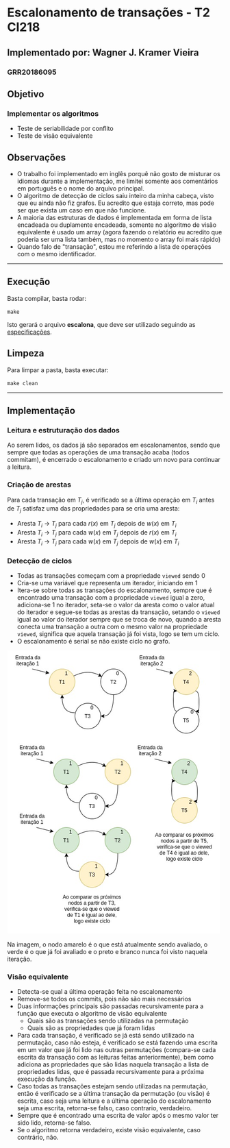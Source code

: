 # Escalonamento de transações - T2 CI218

## Implementado por: Wagner J. Kramer Vieira

### GRR20186095

## Objetivo

### Implementar os algoritmos

- Teste de seriabilidade por conflito
- Teste de visão equivalente

## Observações

- O trabalho foi implementado em inglês porquê não gosto de misturar os idiomas durante a implementação, me limitei somente aos comentários em português e o nome do arquivo principal.
- O algoritmo de detecção de ciclos saiu inteiro da minha cabeça, visto que eu ainda não fiz grafos. Eu acredito que estaja correto, mas pode ser que exista um caso em que não funcione.
- A maioria das estruturas de dados é implementada em forma de lista encadeada ou duplamente encadeada, somente no algoritmo de visão equivalente é usado um array (agora fazendo o relatório eu acredito que poderia ser uma lista também, mas no momento o array foi mais rápido)
- Quando falo de "transação", estou me referindo a lista de operações com o mesmo identificador.

***

## Execução

Basta compilar, basta rodar:

```shell
make
```

Isto gerará o arquivo **escalona**, que deve ser utilizado seguindo as [especificações](https://www.inf.ufpr.br/eduardo/ensino/ci218/trabalhos/escalona/escalona.html).

## Limpeza

Para limpar a pasta, basta executar:

```shell
make clean
```

***

## Implementação

### Leitura e estruturação dos dados

Ao serem lidos, os dados já são separados em escalonamentos, sendo que sempre que todas as operações de uma transação acaba (todos commitam), é encerrado o escalonamento e criado um novo para continuar a leitura.

### Criação de arestas

Para cada transação em $T_j$, é verificado se a última operação em $T_i$ antes de $T_j$ satisfaz uma das propriedades para se cria uma aresta:

- Aresta $T_i$ -> $T_j$ para cada $r(x)$ em $T_j$ depois de $w(x)$ em $T_i$
- Aresta $T_i$ -> $T_j$ para cada $w(x)$ em $T_j$ depois de $r(x)$ em $T_i$
- Aresta $T_i$ -> $T_j$ para cada $w(x)$ em $T_j$ depois de $w(x)$ em $T_i$

### Detecção de ciclos

- Todas as transações começam com a propriedade ```viewed``` sendo 0
- Cria-se uma variável que representa um iterador, iniciando em 1
- Itera-se sobre todas as transações do escalonamento, sempre que é encontrado uma transação com a propriedade ```viewed``` igual a zero, adiciona-se 1 no iterador, seta-se o valor da aresta como o valor atual do iterador e segue-se todas as arestas da transação, setando o ```viewed``` igual ao valor do iterador sempre que se troca de novo, quando a aresta conecta uma transação a outra com o mesmo valor na propriedade ```viewed```, significa que aquela transação já foi vista, logo se tem um ciclo.
- O escalonamento é serial se não existe ciclo no grafo.

![alt text](https://github.com/kramer2005/t2-ci218/blob/master/ciclo-grafo.jpg?raw=true)

Na imagem, o nodo amarelo é o que está atualmente sendo avaliado, o verde é o que já foi avaliado e o preto e branco nunca foi visto naquela iteração.

### Visão equivalente

- Detecta-se qual a última operação feita no escalonamento
- Remove-se todos os commits, pois não são mais necessários
- Duas informações principais são passadas recursivamente para a função que executa o algoritmo de visão equivalente
  - Quais são as transações sendo utilizadas na permutação
  - Quais são as propriedades que já foram lidas
- Para cada transação, é verificado se já está sendo utilizado na permutação, caso não esteja, é verificado se está fazendo uma escrita em um valor que já foi lido nas outras permutações (compara-se cada escrita da transação com as leituras feitas anteriormente), bem como adiciona as propriedades que são lidas naquela transação a lista de propriedades lidas, que é passada recursivamente para a próxima execução da função.
- Caso todas as transações estejam sendo utilizadas na permutação, então é verificado se a última transação da permutação (ou visão) é escrita, caso seja uma leitura e a última operação do escalonamento seja uma escrita, retorna-se falso, caso contrario, verdadeiro.
- Sempre que é encontrado uma escrita de valor após o mesmo valor ter sido lido, retorna-se falso.
- Se o algoritmo retorna verdadeiro, existe visão equivalente, caso contrário, não.
